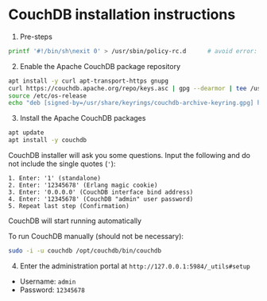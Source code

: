 # CouchDB installation instructions

1. Pre-steps
```bash
printf '#!/bin/sh\nexit 0' > /usr/sbin/policy-rc.d      # avoid error: invoke-rc.d: policy-rc.d denied execution of start
```

2. Enable the Apache CouchDB package repository
```bash
apt install -y curl apt-transport-https gnupg
curl https://couchdb.apache.org/repo/keys.asc | gpg --dearmor | tee /usr/share/keyrings/couchdb-archive-keyring.gpg >/dev/null 2>&1
source /etc/os-release
echo "deb [signed-by=/usr/share/keyrings/couchdb-archive-keyring.gpg] https://apache.jfrog.io/artifactory/couchdb-deb/ ${VERSION_CODENAME} main" | tee /etc/apt/sources.list.d/couchdb.list >/dev/null
```

3. Install the Apache CouchDB packages
```bash
apt update
apt install -y couchdb
```

CouchDB installer will ask you some questions. Input the following and do not include the single quotes (`'`):

    1. Enter: '1' (standalone)
    2. Enter: '12345678' (Erlang magic cookie)
    3. Enter: '0.0.0.0' (CouchDB interface bind address)
    4. Enter: '12345678' (CouchDB "admin" user password)
    5. Repeat last step (Confirmation)

CouchDB will start running automatically

To run CouchDB manually (should not be necessary):
```bash
sudo -i -u couchdb /opt/couchdb/bin/couchdb
```

4. Enter the administration portal at `http://127.0.0.1:5984/_utils#setup`
- Username: `admin`
- Password: `12345678`